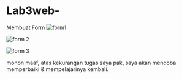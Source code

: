 # Lab3web-
Membuat Form
![form1](https://user-images.githubusercontent.com/56376643/114566151-32708c00-9c9c-11eb-8a76-b5e0e62459d7.JPG)

![form 2](https://user-images.githubusercontent.com/56376643/114566201-3c928a80-9c9c-11eb-9149-2a332871ab82.JPG)

![form 3](https://user-images.githubusercontent.com/56376643/114566240-43b99880-9c9c-11eb-9976-2a11a1fc19e0.JPG)

mohon maaf, atas kekurangan tugas saya pak, saya akan mencoba memperbaiki & mempelajarinya kembali.
